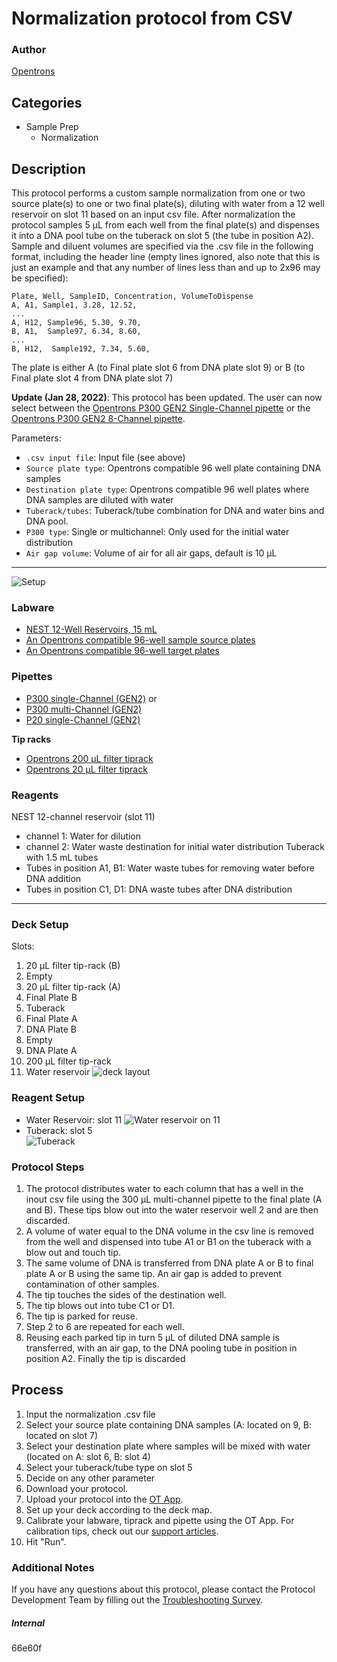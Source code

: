 # Normalization protocol from CSV

### Author
[Opentrons](https://opentrons.com/)



## Categories
* Sample Prep
	* Normalization

## Description
This protocol performs a custom sample normalization from one or two source plate(s) to one or two final plate(s), diluting with water from a 12 well reservoir on slot 11 based on an input csv file. After normalization the protocol samples 5 µL from each well from the final plate(s) and dispenses it into a DNA pool tube on the tuberack on slot 5 (the tube in position A2). Sample and diluent volumes are specified via the .csv file in the following format, including the header line (empty lines ignored, also note that this is just an example and that any number of lines less than and up to 2x96 may be specified):

```
Plate, Well, SampleID, Concentration, VolumeToDispense
A, A1, Sample1, 3.28, 12.52,
...
A, H12, Sample96, 5.30, 9.70,
B, A1,  Sample97, 6.34, 8.60,
...
B, H12,  Sample192, 7.34, 5.60,
```
The plate is either A (to Final plate slot 6 from DNA plate slot 9) or B (to Final plate slot 4 from DNA plate slot 7)

**Update (Jan 28, 2022)**: This protocol has been updated. The user can now select between the [Opentrons P300 GEN2 Single-Channel pipette](https://shop.opentrons.com/collections/ot-2-pipettes/products/single-channel-electronic-pipette) or the [Opentrons P300 GEN2 8-Channel pipette](https://shop.opentrons.com/collections/ot-2-pipettes/products/8-channel-electronic-pipette).

Parameters:
* `.csv input file`: Input file (see above)
* `Source plate type`: Opentrons compatible 96 well plate containing DNA samples
* `Destination plate type`: Opentrons compatible 96 well plates where DNA samples are diluted with water
* `Tuberack/tubes`: Tuberack/tube combination for DNA and water bins and DNA pool.
* `P300 type`: Single or multichannel: Only used for the initial water distribution
* `Air gap volume`: Volume of air for all air gaps, default is 10 µL

---

![Setup](https://s3.amazonaws.com/opentrons-protocol-library-website/custom-README-images/001-General+Headings/Setup.png)

### Labware
* [NEST 12-Well Reservoirs, 15 mL](https://shop.opentrons.com/nest-12-well-reservoirs-15-ml/)
* [An Opentrons compatible 96-well sample source plates](https://labware.opentrons.com/?category=wellPlate)
* [An Opentrons compatible 96-well target plates](https://labware.opentrons.com/?category=wellPlate)

### Pipettes
* [P300 single-Channel (GEN2)](https://shop.opentrons.com/single-channel-electronic-pipette-p20/) or
* [P300 multi-Channel (GEN2)](https://shop.opentrons.com/8-channel-electronic-pipette/)
* [P20 single-Channel (GEN2)](https://shop.opentrons.com/single-channel-electronic-pipette-p20/)

**Tip racks**

* [Opentrons 200 µL filter tiprack](https://shop.opentrons.com/opentrons-200ul-filter-tips/)
* [Opentrons 20 µL filter tiprack](https://shop.opentrons.com/opentrons-20ul-filter-tips/)

### Reagents
NEST 12-channel reservoir (slot 11)
* channel 1: Water for dilution
* channel 2: Water waste destination for initial water distribution
Tuberack with 1.5 mL tubes  
* Tubes in position A1, B1: Water waste tubes for removing water before DNA addition
* Tubes in position C1, D1: DNA waste tubes after DNA distribution

---

### Deck Setup
Slots:
1. 20 µL filter tip-rack (B)
2. Empty
3. 20 µL filter tip-rack (A)
4. Final Plate B
5. Tuberack
6. Final Plate A
7. DNA Plate B
8. Empty
9. DNA Plate A
10. 200 µL filter tip-rack
11. Water reservoir
![deck layout](https://opentrons-protocol-library-website.s3.amazonaws.com/custom-README-images/66e60f/deck.jpg)

### Reagent Setup
* Water Reservoir: slot 11
![Water reservoir on 11](https://opentrons-protocol-library-website.s3.amazonaws.com/custom-README-images/66e60f/water_res.jpg)
* Tuberack: slot 5  
![Tuberack](https://opentrons-protocol-library-website.s3.amazonaws.com/custom-README-images/66e60f/tuberack.jpg)

### Protocol Steps
1. The protocol distributes water to each column that has a well in the inout csv file using the 300 µL multi-channel pipette to the final plate (A and B). These tips blow out into the water reservoir well 2 and are then discarded.
2. A volume of water equal to the DNA volume in the csv line is removed from the well and dispensed into tube A1 or B1 on the tuberack with a blow out and touch tip.
3. The same volume of DNA is transferred from DNA plate A or B to final plate A or B using the same tip. An air gap is added to prevent contamination of other samples.
4. The tip touches the sides of the destination well.
5. The tip blows out into tube C1 or D1.
6. The tip is parked for reuse.
7. Step 2 to 6 are repeated for each well.
8. Reusing each parked tip in turn 5 µL of diluted DNA sample is transferred, with an air gap, to the DNA pooling tube in position in position A2. Finally the tip is discarded

## Process
1. Input the normalization .csv file
2. Select your source plate containing DNA samples (A: located on 9, B: located on slot 7)
3. Select your destination plate where samples will be mixed with water (located on A: slot 6, B: slot 4)
4. Select your tuberack/tube type on slot 5
5. Decide on any other parameter
6. Download your protocol.
7. Upload your protocol into the [OT App](https://opentrons.com/ot-app).
8. Set up your deck according to the deck map.
9. Calibrate your labware, tiprack and pipette using the OT App. For calibration tips, check out our [support articles](https://support.opentrons.com/en/collections/1559720-guide-for-getting-started-with-the-ot-2).
8. Hit "Run".

### Additional Notes
If you have any questions about this protocol, please contact the Protocol Development Team by filling out the [Troubleshooting Survey](https://protocol-troubleshooting.paperform.co/).

##### Internal
66e60f
